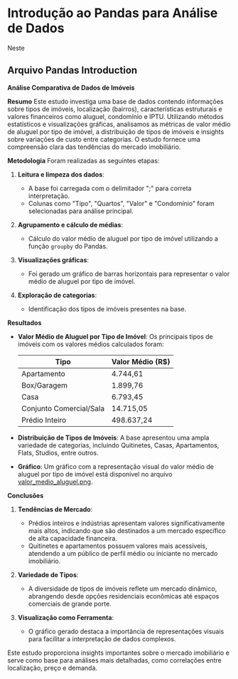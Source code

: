 # Introdução ao Pandas para Análise de Dados
Neste
## Arquivo Pandas Introduction
**Análise Comparativa de Dados de Imóveis**

**Resumo**
Este estudo investiga uma base de dados contendo informações sobre tipos de imóveis, localização (bairros), características estruturais e valores financeiros como aluguel, condomínio e IPTU. Utilizando métodos estatísticos e visualizações gráficas, analisamos as métricas de valor médio de aluguel por tipo de imóvel, a distribuição de tipos de imóveis e insights sobre variações de custo entre categorias. O estudo fornece uma compreensão clara das tendências do mercado imobiliário.

**Metodologia**
Foram realizadas as seguintes etapas:

1. **Leitura e limpeza dos dados**:
   - A base foi carregada com o delimitador ";" para correta interpretação.
   - Colunas como "Tipo", "Quartos", "Valor" e "Condomínio" foram selecionadas para análise principal.

2. **Agrupamento e cálculo de médias**:
   - Cálculo do valor médio de aluguel por tipo de imóvel utilizando a função `groupby` do Pandas.

3. **Visualizações gráficas**:
   - Foi gerado um gráfico de barras horizontais para representar o valor médio de aluguel por tipo de imóvel.

4. **Exploração de categorias**:
   - Identificação dos tipos de imóveis presentes na base.

**Resultados**

- **Valor Médio de Aluguel por Tipo de Imóvel**:
  Os principais tipos de imóveis com os valores médios calculados foram:

  | Tipo                              | Valor Médio (R$) |
  |-----------------------------------|------------------|
  | Apartamento                      | 4.744,61         |
  | Box/Garagem                      | 1.899,76         |
  | Casa                             | 6.793,45         |
  | Conjunto Comercial/Sala          | 14.715,05        |
  | Prédio Inteiro                  | 498.637,24       |

- **Distribuição de Tipos de Imóveis**:
  A base apresentou uma ampla variedade de categorias, incluindo Quitinetes, Casas, Apartamentos, Flats, Studios, entre outros.

- **Gráfico**:
  Um gráfico com a representação visual do valor médio de aluguel por tipo de imóvel está disponível no arquivo [valor_medio_aluguel.png](sandbox:/mnt/data/valor_medio_aluguel.png).

**Conclusões**

1. **Tendências de Mercado**:
   - Prédios inteiros e indústrias apresentam valores significativamente mais altos, indicando que são destinados a um mercado específico de alta capacidade financeira.
   - Quitinetes e apartamentos possuem valores mais acessíveis, atendendo a um público de perfil médio ou iniciante no mercado imobiliário.

2. **Variedade de Tipos**:
   - A diversidade de tipos de imóveis reflete um mercado dinâmico, abrangendo desde opções residenciais econômicas até espaços comerciais de grande porte.

3. **Visualização como Ferramenta**:
   - O gráfico gerado destaca a importância de representações visuais para facilitar a interpretação de dados complexos.

Este estudo proporciona insights importantes sobre o mercado imobiliário e serve como base para análises mais detalhadas, como correlações entre localização, preço e demanda.

